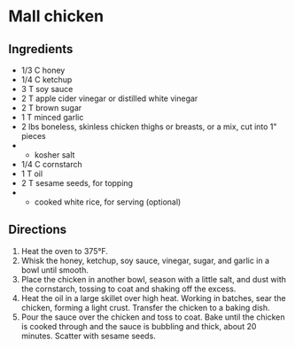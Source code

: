 Mall chicken
============

Ingredients
-----------

- 1/3 C honey
- 1/4 C ketchup
- 3 T soy sauce
- 2 T apple cider vinegar or distilled white vinegar
- 2 T brown sugar
- 1 T minced garlic
- 2 lbs boneless, skinless chicken thighs or breasts, or a mix, cut into 1" pieces
- + kosher salt
- 1/4 C cornstarch
- 1 T oil
- 2 T sesame seeds, for topping
- + cooked white rice, for serving (optional)

Directions
----------

1. Heat the oven to 375°F.
2. Whisk the honey, ketchup, soy sauce, vinegar, sugar, and garlic in a bowl until smooth.
3. Place the chicken in another bowl, season with a little salt, and dust with the cornstarch, tossing to coat and shaking off the excess.
4. Heat the oil in a large skillet over high heat. Working in batches, sear the chicken, forming a light crust. Transfer the chicken to a baking dish.
5. Pour the sauce over the chicken and toss to coat. Bake until the chicken is cooked through and the sauce is bubbling and thick, about 20 minutes. Scatter with sesame seeds.
